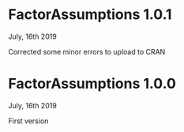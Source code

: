 # FactorAssumptions 1.0.1

July, 16th 2019

Corrected some minor errors to upload to CRAN

# FactorAssumptions 1.0.0

July, 16th 2019

First version

